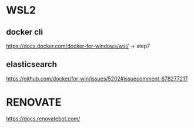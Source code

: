 # WSL2
## docker cli
https://docs.docker.com/docker-for-windows/wsl/ -> step7
 
## elasticsearch
https://github.com/docker/for-win/issues/5202#issuecomment-678277217
     

# RENOVATE
https://docs.renovatebot.com/
